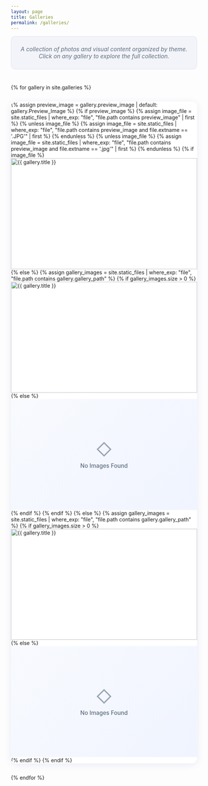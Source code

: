 ```yaml
---
layout: page
title: Galleries
permalink: /galleries/
---
```


<div class="galleries-intro">
  <p>A collection of photos and visual content organized by theme. Click on any gallery to explore the full collection.</p>
</div>

<div class="gallery-container">
{% for gallery in site.galleries %}
  <div class="gallery-item">
    <a href="{{ gallery.url | relative_url }}" class="gallery-link">
      <div class="gallery-image-container">
        {% assign preview_image = gallery.preview_image | default: gallery.Preview_Image %}
        {% if preview_image %}
          {% assign image_file = site.static_files | where_exp: "file", "file.path contains preview_image" | first %}
          {% unless image_file %}
            {% assign image_file = site.static_files | where_exp: "file", "file.path contains preview_image and file.extname == '.JPG'" | first %}
          {% endunless %}
          {% unless image_file %}
            {% assign image_file = site.static_files | where_exp: "file", "file.path contains preview_image and file.extname == '.jpg'" | first %}
          {% endunless %}
          {% if image_file %}
            <img src="{{ image_file.path | relative_url }}" alt="{{ gallery.title }}">
          {% else %}
            {% assign gallery_images = site.static_files | where_exp: "file", "file.path contains gallery.gallery_path" %}
            {% if gallery_images.size > 0 %}
              <img src="{{ gallery_images.first.path | relative_url }}" alt="{{ gallery.title }}">
            {% else %}
              <div class="no-image-placeholder">
                <div class="placeholder-icon">◇</div>
                <div class="placeholder-text">No Images Found</div>
              </div>
            {% endif %}
          {% endif %}
        {% else %}
          {% assign gallery_images = site.static_files | where_exp: "file", "file.path contains gallery.gallery_path" %}
          {% if gallery_images.size > 0 %}
            <img src="{{ gallery_images.first.path | relative_url }}" alt="{{ gallery.title }}">
          {% else %}
            <div class="no-image-placeholder">
              <div class="placeholder-icon">◇</div>
              <div class="placeholder-text">No Images Found</div>
            </div>
          {% endif %}
        {% endif %}
        <div class="gallery-overlay">
          <div class="gallery-title">{{ gallery.title }}</div>
          {% if gallery.description %}
            <div class="gallery-description">{{ gallery.description }}</div>
          {% endif %}
        </div>
      </div>
    </a>
  </div>
{% endfor %}
</div>

<style>
  .galleries-intro {
    text-align: center;
    margin-bottom: 40px;
    padding: 25px;
    background: rgba(63, 81, 181, 0.05);
    border-radius: 12px;
    border: 1px solid rgba(63, 81, 181, 0.1);
  }

  .galleries-intro p {
    margin: 0 !important;
    font-size: 1.1em;
    color: #5a6c7d;
    font-style: italic;
  }

  .gallery-container {
    display: grid;
    grid-template-columns: repeat(auto-fit, minmax(350px, 1fr));
    gap: 30px;
    margin-bottom: 30px;
  }

  .gallery-item {
    transition: transform 0.3s ease;
  }

  .gallery-item:hover {
    transform: translateY(-5px);
  }

  .gallery-link {
    text-decoration: none;
    color: inherit;
    display: block;
  }

  .gallery-image-container {
    position: relative;
    border-radius: 15px;
    overflow: hidden;
    box-shadow: 0 4px 20px rgba(63, 81, 181, 0.1);
    transition: all 0.3s ease;
    background: rgba(255, 255, 255, 0.9);
  }

  .gallery-image-container:hover {
    box-shadow: 0 8px 30px rgba(63, 81, 181, 0.2);
  }

  .gallery-image-container img {
    width: 100%;
    height: 300px;
    object-fit: cover;
    transition: transform 0.3s ease;
  }

  .gallery-image-container:hover img {
    transform: scale(1.05);
  }

  .no-image-placeholder {
    width: 100%;
    height: 300px;
    background: linear-gradient(135deg, #f8fafe 0%, #f0f4ff 100%);
    display: flex;
    flex-direction: column;
    justify-content: center;
    align-items: center;
    color: #5a6c7d;
  }

  .placeholder-icon {
    font-size: 3em;
    margin-bottom: 10px;
    opacity: 0.6;
  }

  .placeholder-text {
    font-size: 1.1em;
    font-weight: 500;
  }

  .gallery-overlay {
    position: absolute;
    bottom: 0;
    left: 0;
    right: 0;
    background: linear-gradient(transparent, rgba(0, 0, 0, 0.8));
    color: white;
    padding: 30px 20px 20px;
    transform: translateY(100%);
    transition: transform 0.3s ease;
  }

  .gallery-image-container:hover .gallery-overlay {
    transform: translateY(0);
  }

  .gallery-title {
    font-size: 1.3em;
    font-weight: 600;
    margin-bottom: 5px;
    text-shadow: 0 2px 4px rgba(0, 0, 0, 0.5);
  }

  .gallery-description {
    font-size: 0.95em;
    opacity: 0.9;
    line-height: 1.4;
    text-shadow: 0 1px 2px rgba(0, 0, 0, 0.5);
  }

  /* Responsive design */
  @media (max-width: 768px) {
    .gallery-container {
      grid-template-columns: 1fr;
      gap: 25px;
    }

    .galleries-intro {
      padding: 20px 15px;
    }

    .gallery-image-container img {
      height: 250px;
    }

    .no-image-placeholder {
      height: 250px;
    }
  }

  @media (max-width: 480px) {
    .gallery-container {
      gap: 20px;
    }

    .gallery-image-container img {
      height: 200px;
    }

    .no-image-placeholder {
      height: 200px;
    }

    .placeholder-icon {
      font-size: 2.5em;
    }

    .gallery-overlay {
      padding: 20px 15px 15px;
    }

    .gallery-title {
      font-size: 1.1em;
    }

    .gallery-description {
      font-size: 0.9em;
    }
  }
</style>